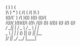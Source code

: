  (               )      )   (     
 )\ )  *   )  ( /(   ( /(   )\ )  
(()/(` )  /(  )\())  )\()) (()/(  
 /(_))( )(_))((_)\  ((_)\   /(_)) 
(_)) (_(_())   ((_)   ((_) (_))   
/ __||_   _|  / _ \  / _ \ | |    
\__ \  | |   | (_) || (_) || |__  
|___/  |_|    \___/  \___/ |____| 